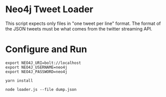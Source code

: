# Neo4j Tweet Loader

This script expects only files in "one tweet per line" format.  The format of the JSON tweets must be what comes from the twitter streaming API.

# Configure and Run

```
export NEO4J_URI=bolt://localhost
export NEO4J_USERNAME=neo4j
export NEO4J_PASSWORD=neo4j

yarn install

node loader.js --file dump.json
```